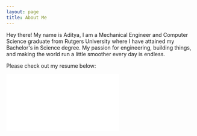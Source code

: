 ```yaml
---
layout: page
title: About Me
---
```


<p class="message">
  Hey there! My name is Aditya, I am a Mechanical Engineer and Computer Science graduate from Rutgers University where I have attained my Bachelor's in Science degree. My passion for engineering, building things, and making the world run a little smoother every day is endless.
</p>

Please check out my resume below:

![](/adityaaanikode.com/Aditya%20Anikode%E2%80%99s%20Resume.pdf "Aditya Anikode's Resume")
